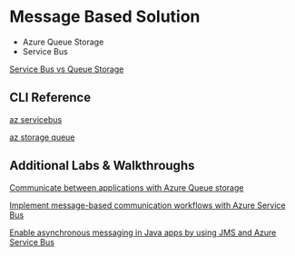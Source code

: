 # Message Based Solution

- Azure Queue Storage
- Service Bus

[Service Bus vs Queue Storage](https://www.c-sharpcorner.com/UploadFile/fe6121/deep-dive-into-azure-storage-queue-vs-azure-service-bus-queu/)

## CLI Reference

[az servicebus](https://docs.microsoft.com/en-us/cli/azure/servicebus?view=azure-cli-latest)

[az storage queue](https://docs.microsoft.com/en-us/cli/azure/storage/queue?view=azure-cli-latest)

## Additional Labs & Walkthroughs

[Communicate between applications with Azure Queue storage](https://docs.microsoft.com/en-us/learn/modules/communicate-between-apps-with-azure-queue-storage/)

[Implement message-based communication workflows with Azure Service Bus](https://docs.microsoft.com/en-us/learn/modules/implement-message-workflows-with-service-bus/)

[Enable asynchronous messaging in Java apps by using JMS and Azure Service Bus](https://docs.microsoft.com/en-us/learn/modules/cloud-scale-messaging-with-jms-service-bus/?WT.mc_id=java-11777-judubois&source=learn)
